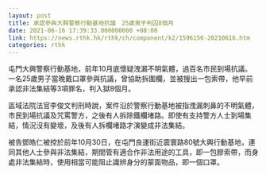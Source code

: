 ```yaml
---
layout: post
title: 承認參與大興警察行動基地抗議　25歲男子判囚8個月
date: 2021-06-16 17:39:33.000000000 +08:00
link: https://news.rthk.hk/rthk/ch/component/k2/1596156-20210616.htm
categories: rthk
---
```


屯門大興警察行動基地，前年10月底懷疑洩漏不明氣體，過百名市民到場抗議。一名25歲男子當晚戴口罩參與抗議，曾協助拆圍欄，並被搜出一包索帶，他早前承認非法集結等3項罪名，判入獄8個月。

區域法院法官李俊文判刑時說，案件沿於警察行動基地被指洩漏刺鼻的不明氣體，市民到場抗議及咒罵警方，之後有人拆除鐵欄堵路。即使有支持警方人士到場集結，情況沒有變壞，及後有人拆欄堵路才演變成非法集結。

被告鄧皓仁被控於前年10月30日，在屯門良運街近震寰路80號大興行動基地，連同其他人士參與非法集結，期間管有適合作非法用途的工具，即一包膠索帶，而身處非法集結時，使用相當可能阻止識辨身分的蒙面物品，即一個口罩。
